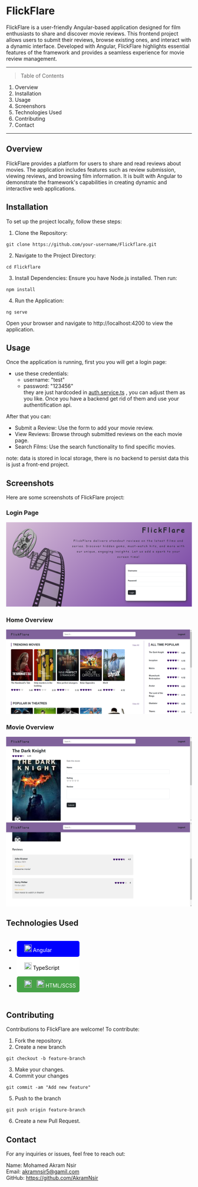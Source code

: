 # FlickFlare

FlickFlare is a user-friendly Angular-based application designed for film enthusiasts to share and discover movie reviews. This frontend project allows users to submit their reviews, browse existing ones, and interact with a dynamic interface. Developed with Angular, FlickFlare highlights essential features of the framework and provides a seamless experience for movie review management.

***

> Table of Contents
1. Overview
2. Installation
3. Usage
4. Screenshors
5. Technologies Used
6. Contributing
7. Contact

***

## Overview
FlickFlare provides a platform for users to share and read reviews about movies. The application includes features such as review submission, viewing reviews, and browsing film information. It is built with Angular to demonstrate the framework's capabilities in creating dynamic and interactive web applications.

## Installation
To set up the project locally, follow these steps:

  1. Clone the Repository:
  ```
  git clone https://github.com/your-username/Flickflare.git
  ```

  2. Navigate to the Project Directory:
  ```
  cd Flickflare
  ```

  3. Install Dependencies:
  Ensure you have Node.js installed. Then run:
  ```
  npm install
  ```

  4. Run the Application:
  ```
  ng serve
  ```
  Open your browser and navigate to http://localhost:4200 to view the application.

## Usage
Once the application is running, first you you will get a login page:    
  * use these credentials:   
    - username: "test"    
    - password: "123456"   
  they are just hardcoded in [auth.service.ts](src/app/services/auth.service.ts) , you can adjust them as you like. Once you have a backend get rid of them and use your authentification api.        

  After that you can:
  * Submit a Review: Use the form to add your movie review.     
  * View Reviews: Browse through submitted reviews on the each movie page.    
  * Search Films: Use the search functionality to find specific movies.    

  note: data is stored in local storage, there is no backend to persist data this is just a front-end project.      

## Screenshots 
Here are some screenshots of FlickFlare project:

### Login Page
![Login Page](src/assets/screenshots/loginPage.png)

### Home Overview
![Home Overview](src/assets/screenshots/HomePage.png)

### Movie Overview
![Movie Overview 1](src/assets/screenshots/moviePage1.png)
![Movie Overview 2](src/assets/screenshots/moviePage2.png)

## Technologies Used
<div style="display: flex; gap: 20px; flex-wrap: wrap;">

* <div style="background-color:blue;color:white;border-radius:5px;padding:10px;margin:5px;">
    <img src="https://upload.wikimedia.org/wikipedia/commons/thumb/c/cf/Angular_full_color_logo.svg/2048px-Angular_full_color_logo.svg.png" height="20" width="20" style="padding-left:10px"/> Angular
  </div>

* <div style="background-color:#ffffff;color:#000000;border-radius:5px;padding:10px;margin:5px;">
    <img src="https://upload.wikimedia.org/wikipedia/commons/thumb/4/4c/Typescript_logo_2020.svg/768px-Typescript_logo_2020.svg.png" height="20" width="20" style="padding-left:10px"/> TypeScript
  </div>

* <div style="background-color:#47A248;color:white;border-radius:5px;padding:10px;margin:5px;">
    <img src="https://upload.wikimedia.org/wikipedia/commons/thumb/6/61/HTML5_logo_and_wordmark.svg/512px-HTML5_logo_and_wordmark.svg.png" height="20" width="20" style="padding-left:10px"/> 
    <img src="https://sass-lang.com/assets/img/styleguide/seal-color.png" height="20" width="20" style="padding-left:10px"/> HTML/SCSS
  </div>

</div>

## Contributing
Contributions to FlickFlare are welcome! To contribute:

  1. Fork the repository.
  2. Create a new branch 

  ```
  git checkout -b feature-branch
  ```
  3. Make your changes.
  4. Commit your changes

  ```
  git commit -am "Add new feature"
  ```
  5. Push to the branch
  ```
  git push origin feature-branch
  ```
  6. Create a new Pull Request.

## Contact
For any inquiries or issues, feel free to reach out:

Name: Mohamed Akram Nsir    
Email: akramnsir5@gamil.com    
GitHub: https://github.com/AkramNsir
